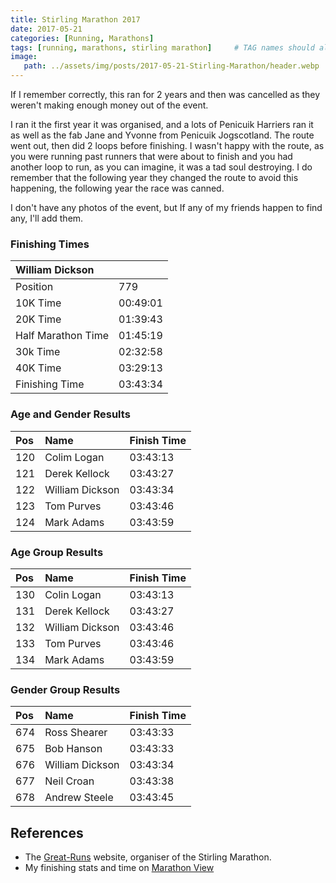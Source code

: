 ```yaml
---
title: Stirling Marathon 2017
date: 2017-05-21
categories: [Running, Marathons]
tags: [running, marathons, stirling marathon]     # TAG names should always be lowercase
image:
   path: ../assets/img/posts/2017-05-21-Stirling-Marathon/header.webp
---
```


If I remember correctly, this ran for 2 years and then was cancelled as they weren't making enough money out of the event.

I ran it the first year it was organised, and a lots of Penicuik Harriers ran it as well as the fab Jane and Yvonne from Penicuik Jogscotland. The route went out, then did 2 loops before finishing. I wasn't happy with the route, as you were running past runners that were about to finish and you had another loop to run, as you can imagine, it was a tad soul destroying. I do remember that the following year they changed the route to avoid this happening, the following year the race was canned.

I don't have any photos of the event, but If any of my friends happen to find any, I'll add them.

### Finishing Times

| William Dickson    |          |
| :----------------- | :------- |
| Position           | 779      |
| 10K Time           | 00:49:01 |
| 20K Time           | 01:39:43 |
| Half Marathon Time | 01:45:19 |
| 30k Time           | 02:32:58 |
| 40K Time           | 03:29:13 |
| Finishing Time     | 03:43:34 |

### Age and Gender Results

| Pos | Name            | Finish Time |
| :-- | :-------------- | :---------- |
| 120 | Colim Logan     | 03:43:13    |
| 121 | Derek Kellock   | 03:43:27    |
| 122 | William Dickson | 03:43:34    |
| 123 | Tom Purves      | 03:43:46    |
| 124 | Mark Adams      | 03:43:59    |

### Age Group Results

| Pos | Name            | Finish Time |
| :-- | :-------------- | :---------- |
| 130 | Colin Logan     | 03:43:13    |
| 131 | Derek Kellock   | 03:43:27    |
| 132 | William Dickson | 03:43:46    |
| 133 | Tom Purves      | 03:43:46    |
| 134 | Mark Adams      | 03:43:59    |

### Gender Group Results

| Pos | Name            | Finish Time |
| :-- | :-------------- | :---------- |
| 674 | Ross Shearer    | 03:43:33    |
| 675 | Bob Hanson      | 03:43:33    |
| 676 | William Dickson | 03:43:34    |
| 677 | Neil Croan      | 03:43:38    |
| 678 | Andrew Steele   | 03:43:45    |

## References

* The [Great-Runs](https://www.greatrun.org/) website, organiser of the Stirling Marathon.  
* My finishing stats and time on [Marathon View](https://marathonview.net/result/70211923)  
